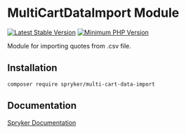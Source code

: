 # MultiCartDataImport Module
[![Latest Stable Version](https://poser.pugx.org/spryker/multi-cart-data-import/v/stable.svg)](https://packagist.org/packages/spryker/multi-cart-data-import)
[![Minimum PHP Version](https://img.shields.io/badge/php-%3E%3D%208.0-8892BF.svg)](https://php.net/)

Module for importing quotes from .csv file.

## Installation

```
composer require spryker/multi-cart-data-import
```

## Documentation

[Spryker Documentation](https://docs.spryker.com)
